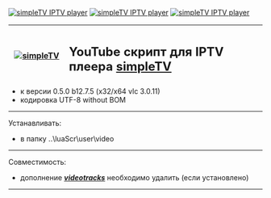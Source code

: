 [![simpleTV IPTV player](https://img.shields.io/badge/simpleTV%20IPTV%20player-Scripts-red)](https://github.com/Nexterr/simpleTV)
[![simpleTV IPTV player](https://img.shields.io/badge/simpleTV%20IPTV%20player-API-blue)](http://iptv.gen12.net/dokuwiki/doku.php?id=mantis:simpletv:api)
[![simpleTV IPTV player](https://img.shields.io/badge/simpleTV%20IPTV%20player-Lua%205.1-blue)](https://www.lua.org/manual/5.1/)
<div class="table sectionedit1">
<table class="inline" style="height: 107px;" width="586">
<tbody>
<tr class="row0">
<th class="col0" style="width: 96.0167px;"><a href="http://iptv.gen12.net/"><img class="media" src="http://iptv.gen12.net/dokuwiki/lib/exe/fetch.php?cache=&amp;media=mantis:simpletv:cb0ur-wpg7e.png" alt="simpleTV" /></a></th>
<th class="col1 rightalign" style="width: 473.983px;" colspan="3">
<h2 style="text-align: left;"><strong class="">YouTube скрипт для IPTV плеера <a class="urlextern" title="http://iptv.gen12.net" href="http://iptv.gen12.net" target="_tab" rel="nofollow noopener">simpleTV</a></strong></h2>
</th>
</tr>
</tbody>
</table>
</div>

- к версии 0.5.0 b12.7.5 (x32/x64 vlc 3.0.11)
- кодировка UTF-8 without BOM
---------------------------------------------
Устанавливать:
 - в папку ..\luaScr\user\video
---------------------------------------------
Совместимость:
- дополнение [_**videotracks**_](http://iptv.gen12.net/bugtracker/view.php?id=1704) необходимо удалить (если установлено)
---------------------------------------------
